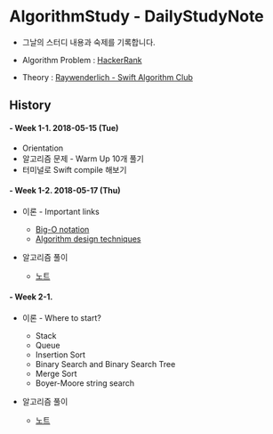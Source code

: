 # AlgorithmStudy - DailyStudyNote
- 그날의 스터디 내용과 숙제를 기록합니다.

- Algorithm Problem : [HackerRank](https://www.hackerrank.com/)
- Theory : [Raywenderlich - Swift Algorithm Club](https://github.com/raywenderlich/swift-algorithm-club)

## History

#### - Week 1-1. 2018-05-15 (Tue)
- Orientation
- 알고리즘 문제 - Warm Up 10개 풀기
- 터미널로 Swift compile 해보기
    
#### - Week 1-2. 2018-05-17 (Thu)
- 이론 - Important links
    - [Big-O notation]()
    - [Algorithm design techniques]()

- 알고리즘 풀이
    - [노트]()



#### - Week 2-1. 
- 이론 - Where to start?
    - Stack
    - Queue
    - Insertion Sort
    - Binary Search and Binary Search Tree
    - Merge Sort
    - Boyer-Moore string search

- 알고리즘 풀이
    + [노트]()


